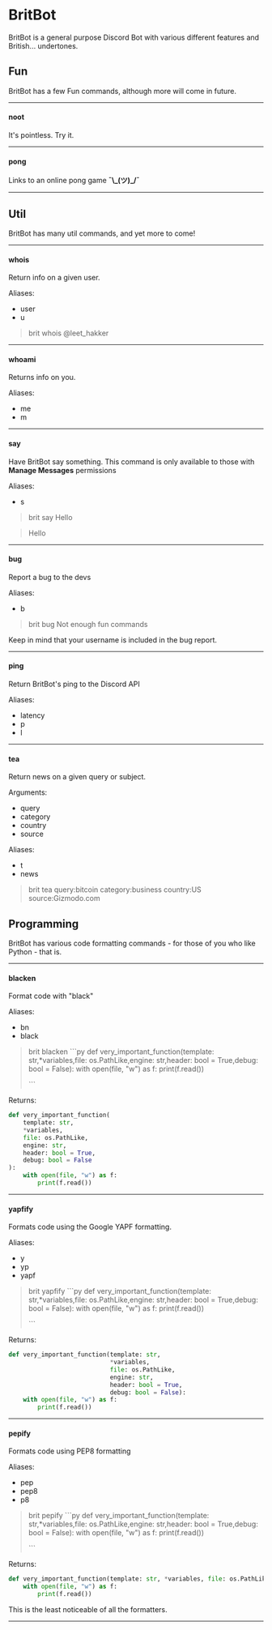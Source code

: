 # BritBot
BritBot is a general purpose Discord Bot with various different features and British... undertones.

## Fun
BritBot has a few Fun commands, although more will come in future.

---

#### noot
It's pointless. Try it.

---

#### pong
Links to an online pong game **¯\\\_(ツ)_/¯**

---

## Util
BritBot has many util commands, and yet more to come!

---
#### whois
Return info on a given user.

Aliases:
* user
* u
> brit whois @leet_hakker
---
#### whoami
Returns info on you.

Aliases:
* me
* m
---
#### say
Have BritBot say something. This command is only available to those with **Manage Messages** permissions

Aliases:
* s
> brit say Hello

> Hello

---

#### bug
Report a bug to the devs

Aliases:
* b
> brit bug Not enough fun commands

Keep in mind that your username is included in the bug report.

---
#### ping
Return BritBot's ping to the Discord API

Aliases:
* latency
* p
* l
---
#### tea
Return news on a given query or subject.

Arguments:
* query
* category
* country
* source

Aliases:
* t
* news
> brit tea query:bitcoin category:business country:US source:Gizmodo.com

## Programming
BritBot has various code formatting commands - for those of you who like Python - that is.

---
#### blacken
Format code with "black"

Aliases:
* bn
* black
>brit blacken
> `\``py
> def very_important_function(template: str,*variables,file: os.PathLike,engine: str,header: bool = True,debug: bool = False):
>     with open(file, "w") as f:
>         print(f.read())
>
> `\``

Returns:
```py
def very_important_function(
    template: str,
    *variables,
    file: os.PathLike,
    engine: str,
    header: bool = True,
    debug: bool = False
):
    with open(file, "w") as f:
        print(f.read())
```
---
#### yapfify
Formats code using the Google YAPF formatting.

Aliases:
* y
* yp
* yapf
>brit yapfify
> `\``py
> def very_important_function(template: str,*variables,file: os.PathLike,engine: str,header: bool = True,debug: bool = False):
>     with open(file, "w") as f:
>         print(f.read())
>
> `\``

Returns:
```py
def very_important_function(template: str,
							*variables,
							file: os.PathLike,
							engine: str,
							header: bool = True,
							debug: bool = False):  
	with open(file, "w") as f:
		print(f.read())
```
---
#### pepify
Formats code using PEP8 formatting

Aliases:
* pep
* pep8
* p8
>brit pepify
>\`\``py
> def very_important_function(template: str,*variables,file: os.PathLike,engine: str,header: bool = True,debug: bool = False):
>     with open(file, "w") as f:
>         print(f.read())
>
> `\``

Returns:
```py
def very_important_function(template: str, *variables, file: os.PathLike, engine: str, header: bool = True, debug: bool = False):
    with open(file, "w") as f:
        print(f.read())
```
This is the least noticeable of all the formatters.

---

